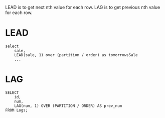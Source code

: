 LEAD is to get next nth value for each row.
LAG is to get previous nth value for each row.

# LEAD

	select
		sale,
		LEAD(sale, 1) over (partition / order) as tomorrowsSale
		...

# LAG

	SELECT 
		id,
		num,
		LAG(num, 1) OVER (PARTITION / ORDER) AS prev_num
	FROM Logs;